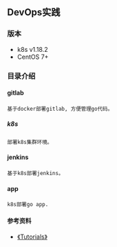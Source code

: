 ## DevOps实践

### 版本
+  k8s v1.18.2
+  CentOS 7+

### 目录介绍
#### gitlab 
    基于docker部署gitlab, 方便管理go代码。

##### k8s
    部署k8s集群环境。

#### jenkins
    基于k8s部署jenkins。

#### app 
    k8s部署go app.







#### 参考资料
+ [《Tutorials》](https://kubernetes.cn/docs/tutorials/)